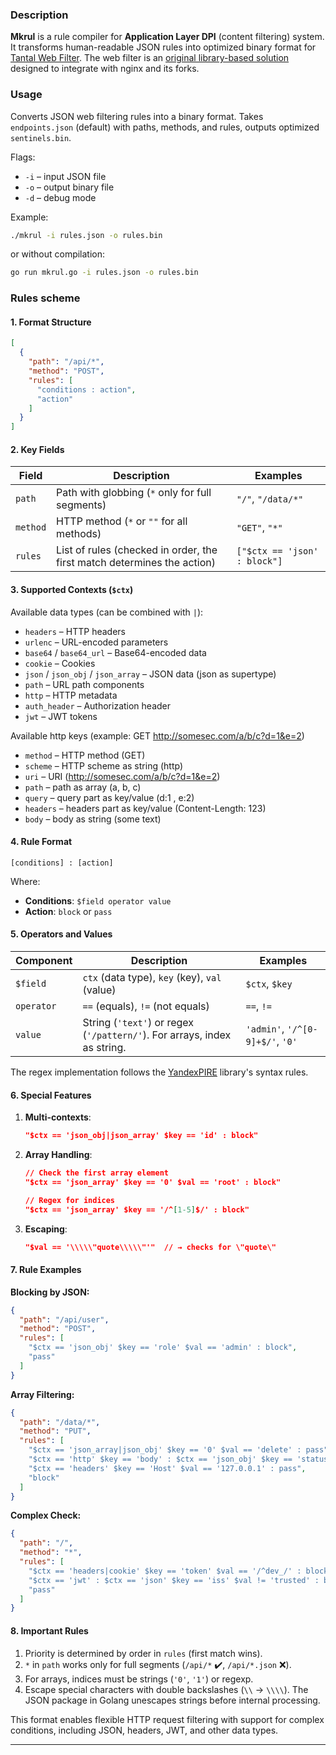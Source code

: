 ### **Description**  

**Mkrul** is a rule compiler for **Application Layer DPI** (content filtering) system. It transforms human-readable JSON rules into optimized binary format for [Tantal Web Filter](https://hub.docker.com/r/tantalsec/tantal-wf). The web filter is an [original library-based solution](https://hub.docker.com/r/tantalsec/tantal-wf) designed to integrate with nginx and its forks.

### **Usage**  
Converts JSON web filtering rules into a binary format. Takes `endpoints.json` (default) with paths, methods, and rules, outputs optimized `sentinels.bin`.  

Flags:  
- `-i` – input JSON file  
- `-o` – output binary file  
- `-d` – debug mode  

Example:  
```sh
./mkrul -i rules.json -o rules.bin
```

or without compilation:
```sh
go run mkrul.go -i rules.json -o rules.bin
```

### **Rules scheme**  

#### **1. Format Structure**  
```json
[
  {
    "path": "/api/*",
    "method": "POST",
    "rules": [
      "conditions : action",
      "action"
    ]
  }
]
```

#### **2. Key Fields**  
| Field    | Description                                                                 | Examples                     |
|---------|--------------------------------------------------------------------------|-----------------------------|
| `path`  | Path with globbing (`*` only for full segments)                        | `"/"`, `"/data/*"`          |
| `method`| HTTP method (`*` or `""` for all methods)                               | `"GET"`, `"*"`              |
| `rules` | List of rules (checked in order, the first match determines the action) | `["$ctx == 'json' : block"]` |

#### **3. Supported Contexts (`$ctx`)**  
Available data types (can be combined with `|`):  
- `headers` – HTTP headers  
- `urlenc` – URL-encoded parameters  
- `base64` / `base64_url` – Base64-encoded data  
- `cookie` – Cookies  
- `json` / `json_obj` / `json_array` – JSON data (json as supertype)
- `path` – URL path components  
- `http` – HTTP metadata  
- `auth_header` – Authorization header  
- `jwt` – JWT tokens  

Available http keys (example: GET http://somesec.com/a/b/c?d=1&e=2)

- `method` – HTTP method (GET)
- `scheme` – HTTP scheme as string (http)  
- `uri` – URI (http://somesec.com/a/b/c?d=1&e=2)
- `path` – path as array (a, b, c)  
- `query` – query part as key/value (d:1 , e:2)   
- `headers` – headers part as key/value (Content-Length: 123)  
- `body` – body as string (some text)   

#### **4. Rule Format**  
```
[conditions] : [action]
```
Where:  
- **Conditions**: `$field operator value`  
- **Action**: `block` or `pass`  

#### **5. Operators and Values**  
| Component  | Description                                                                 | Examples                          |
|------------|--------------------------------------------------------------------------|----------------------------------|
| `$field`   | `ctx` (data type), `key` (key), `val` (value)                       | `$ctx`, `$key`                   |
| `operator` | `==` (equals), `!=` (not equals)                                  | `==`, `!=`                       |
| `value`    | String (`'text'`) or regex (`'/pattern/'`). For arrays, index as string. | `'admin'`, `'/^[0-9]+$/'`, `'0'` |

The regex implementation follows the [YandexPIRE](https://github.com/yandex/pire) library's syntax rules. 

#### **6. Special Features**  
1. **Multi-contexts**:  
   ```json
   "$ctx == 'json_obj|json_array' $key == 'id' : block"
   ```  

2. **Array Handling**:  
   ```json
   // Check the first array element  
   "$ctx == 'json_array' $key == '0' $val == 'root' : block"  
   
   // Regex for indices  
   "$ctx == 'json_array' $key == '/^[1-5]$/' : block"  
   ```  

3. **Escaping**:  
   ```json
   "$val == '\\\\\"quote\\\\\"'"  // → checks for \"quote\"  
   ```  

#### **7. Rule Examples**  
**Blocking by JSON:**  
```json
{
  "path": "/api/user",
  "method": "POST",
  "rules": [
    "$ctx == 'json_obj' $key == 'role' $val == 'admin' : block",
    "pass"
  ]
}
```  

**Array Filtering:**  
```json
{
  "path": "/data/*",
  "method": "PUT",
  "rules": [
    "$ctx == 'json_array|json_obj' $key == '0' $val == 'delete' : pass",
    "$ctx == 'http' $key == 'body' : $ctx == 'json_obj' $key == 'status' $val == 'error' : pass",
    "$ctx == 'headers' $key == 'Host' $val == '127.0.0.1' : pass", 
    "block"
  ]
}
```  

**Complex Check:**  
```json
{
  "path": "/",
  "method": "*",
  "rules": [
    "$ctx == 'headers|cookie' $key == 'token' $val == '/^dev_/' : block",
    "$ctx == 'jwt' : $ctx == 'json' $key == 'iss' $val != 'trusted' : block",
    "pass"
  ]
}
```  

#### **8. Important Rules**  
1. Priority is determined by order in `rules` (first match wins).  
2. `*` in `path` works only for full segments (`/api/*` ✔️, `/api/*.json` ❌).  
3. For arrays, indices must be strings (`'0'`, `'1'`) or regexp.  
4. Escape special characters with double backslashes (`\\` → `\\\\`). The JSON package in Golang unescapes strings before internal processing.

This format enables flexible HTTP request filtering with support for complex conditions, including JSON, headers, JWT, and other data types.  

---  
